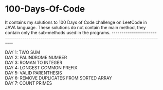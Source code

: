 # 100-Days-Of-Code
<p>
It contains my solutions to 100 Days of Code challenge on LeetCode in JAVA language.
These solutions do not contain the main method, they contain only the sub-methods used in the programs.
---------------------------------------------------------------------------------------------------------
</p>
<p>
DAY 1: TWO SUM
<br> 
DAY 2: PALINDROME NUMBER
<br>
DAY 3: ROMAN TO INTEGER
<br>
DAY 4: LONGEST COMMON PREFIX
<br>
DAY 5: VALID PARENTHESIS
<br>
DAY 6: REMOVE DUPLICATES FROM SORTED ARRAY
<br>
DAY 7: COUNT PRIMES
<br>
</p>